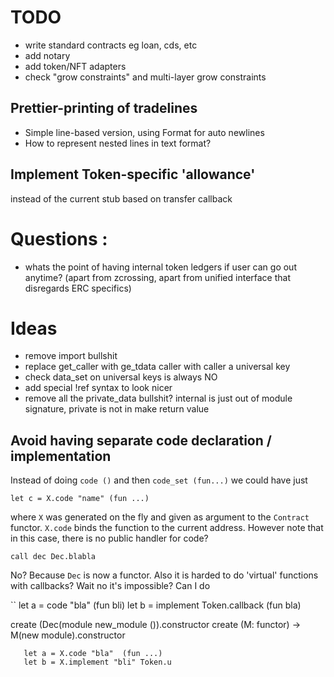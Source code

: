 # TODO

* write standard contracts eg loan, cds, etc
* add notary
* add token/NFT adapters
* check "grow constraints" and multi-layer grow constraints

## Prettier-printing of tradelines

  - Simple line-based version, using Format for auto newlines
  - How to represent nested lines in text format?

## Implement Token-specific 'allowance' 
instead of the current stub based on transfer callback


# Questions :
* whats the point of having internal token ledgers if user can go out anytime?
   (apart from zcrossing, apart from unified interface that disregards ERC specifics)


# Ideas

  * remove import bullshit
  * replace get_caller with ge_tdata caller with caller a universal key 
  * check data_set on universal keys is always NO 
  * add special !ref syntax to look nicer 
  * remove all the private_data bullshit? internal is just out of module signature, private is not in make return value 



## Avoid having separate code declaration / implementation

Instead of doing `code ()` and then `code_set (fun...)` we could have just 

```
let c = X.code "name" (fun ...)
```

where `X` was generated on the fly and given as argument to the `Contract` functor. `X.code` binds the function to the current address. However note that in this case, there is no public handler for code?

```
call dec Dec.blabla
```

No? Because `Dec` is now a functor.
Also it is harded to do 'virtual' functions with callbacks? Wait no it's impossible?  Can I do

``
let a = code "bla" (fun bli)
let b = implement Token.callback (fun bla)

create (Dec(module new_module ()).constructor
        create (M: functor) ->
       M(new module).constructor

       let a = X.code "bla"  (fun ...)
       let b = X.implement "bli" Token.u
```
